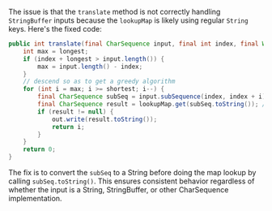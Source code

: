 The issue is that the `translate` method is not correctly handling `StringBuffer` inputs because the `lookupMap` is likely using regular `String` keys. Here's the fixed code:

```java
public int translate(final CharSequence input, final int index, final Writer out) throws IOException {
    int max = longest;
    if (index + longest > input.length()) {
        max = input.length() - index;
    }
    // descend so as to get a greedy algorithm
    for (int i = max; i >= shortest; i--) {
        final CharSequence subSeq = input.subSequence(index, index + i);
        final CharSequence result = lookupMap.get(subSeq.toString()); // Convert to String for lookup
        if (result != null) {
            out.write(result.toString());
            return i;
        }
    }
    return 0;
}
```

The fix is to convert the `subSeq` to a String before doing the map lookup by calling `subSeq.toString()`. This ensures consistent behavior regardless of whether the input is a String, StringBuffer, or other CharSequence implementation.
